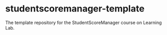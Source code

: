 # studentscoremanager-template
The template repository for the StudentScoreManager course on Learning Lab.
